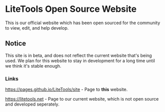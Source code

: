 # LiteTools Open Source Website
This is our official website which has been open sourced for the community to view, edit, and help develop.

## Notice
This site is in beta, and does not reflect the current website that's being used. We plan for this website to stay in development for a long time until we think it's stable enough.

### Links
https://pages.github.io/LiteTools/site - Page to **this** website.

https://litetools.net - Page to our current website, which is not open source and developed seperately.
